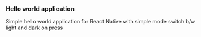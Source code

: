 ### Hello world application

Simple hello world application for React Native with simple mode switch b/w light and dark on press
